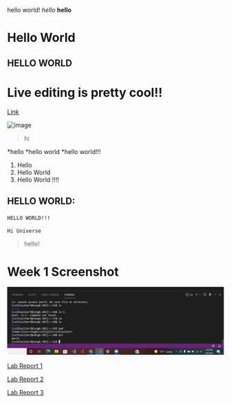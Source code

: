 hello world!
*hello*
**hello**
# Hello World
## HELLO WORLD

# Live editing is pretty cool!!

[Link](https://vickyc0221.github.io/cse15l-lab-reports/)

![image](https://user-images.githubusercontent.com/97704459/149413119-d4b08222-19a8-4c1b-9985-d65e0ced8451.png)


> hi

*hello
*hello world
*hello world!!!

1. Hello
2. Hello World
3. Hello World !!!!

HELLO WORLD:
---
`HELLO WORLD!!!` 


```
Hi Universe

```
> hello!

# Week 1 Screenshot
![Image](img2.png)

[Lab Report 1](https://vickyc0221.github.io/cse15l-lab-reports/lab-report-1-week-2.html)

[Lab Report 2](https://vickyc0221.github.io/cse15l-lab-reports/lab-report-2-week-4.html)

[Lab Report 3](https://vickyc0221.github.io/cse15l-lab-reports/lab-report-3-week-6.html)
